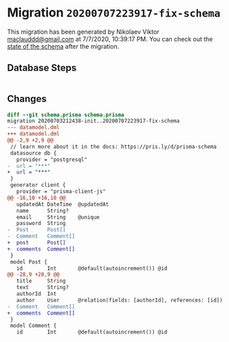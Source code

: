 # Migration `20200707223917-fix-schema`

This migration has been generated by Nikolaev Viktor <maclauddd@gmail.com> at 7/7/2020, 10:39:17 PM.
You can check out the [state of the schema](./schema.prisma) after the migration.

## Database Steps

```sql

```

## Changes

```diff
diff --git schema.prisma schema.prisma
migration 20200703212438-init..20200707223917-fix-schema
--- datamodel.dml
+++ datamodel.dml
@@ -2,9 +2,9 @@
 // learn more about it in the docs: https://pris.ly/d/prisma-schema
 datasource db {
   provider = "postgresql"
-  url = "***"
+  url = "***"
 }
 generator client {
   provider = "prisma-client-js"
@@ -16,10 +16,10 @@
   updatedAt DateTime  @updatedAt
   name      String?
   email     String    @unique
   password  String
-  Post      Post[]
-  Comment   Comment[]
+  post      Post[]
+  comments  Comment[]
 }
 model Post {
   id        Int       @default(autoincrement()) @id
@@ -28,9 +28,9 @@
   title     String
   text      String?
   authorId  Int
   author    User      @relation(fields: [authorId], references: [id])
-  Comment   Comment[]
+  comments  Comment[]
 }
 model Comment {
   id        Int       @default(autoincrement()) @id
```


